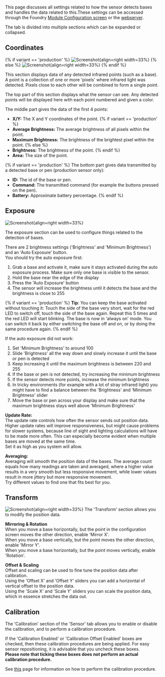 This page discusses all settings related to how the sensor detects bases and handles the data related to this.These settings can be accessed through the Foundry [Module Configuration screen](../Foundry/foundryConfig.md#module-configuration) or the [webserver](webserver.md).

The tab is divided into multiple sections which can be expanded or collapsed.

## Coordinates
{% if variant == 'production' %}
![Screenshot](../../img/webserver/Webserver_Coordinates.png){align=right width=33%}
{% else %}
![Screenshot](../../img/webserver/Webserver_Coordinates_DIY.png){align=right width=33%}
{% endif %}

This section displays data of any detected infrared points (such as a base).<br>
A point is a collection of one or more 'pixels' where infrared light was detected. Pixels close to each other will be combined to form a single point.

The top part of this section displays what the sensor can see. Any detected points will be displayed here with each point numbered and given a color.

The middle part gives the data of the first 4 points:

* <b>X/Y:</b> The X and Y coordinates of the point.
{% if variant == 'production' %}
* <b>Average Brightness:</b> The average brightness of all pixels within the point.
* <b>Maximum Brightness:</b> The brightness of the brightest pixel within the point.
{% else %}
* <b>Brightness:</b> The brightness of the point.
{% endif %}
* <b>Area:</b> The size of the point.

{% if variant == 'production' %}
The bottom part gives data transmitted by a detected base or pen (production sensor only):

* <b>ID:</b> The id of the base or pen.
* <b>Command:</b> The transmitted command (for example the buttons pressed on the pen).
* <b>Battery:</b> Approximate battery percentage.
{% endif %}


## Exposure
![Screenshot](../../img/webserver/Webserver_Exposure.png){align=right width=33%}

The exposure section can be used to configure things related to the detection of bases.

There are 2 brightness settings ('Brightness' and 'Minimum Brightness') and an 'Auto Exposure' button.<br>
You should try the auto exposure first:

1. Grab a base and activate it, make sure it stays activated during the auto exposure process. Make sure only one base is visible to the sensor. 
2. Hold the base near the edge of the display
3. Press the 'Auto Exposure' button
4. The sensor will increase the brightness until it detects the base and the brightness is close to 255

{% if variant == 'production' %}
<b>Tip</b>: You can keep the base activated without touching it: Touch the side of the base very short, wait for the red LED to switch off, touch the side of the base again. Repeat this 5 times and the red LED will start blinking. The base is now in 'always on' mode. You can switch it back by either switching the base off and on, or by doing the same procedure again.
{% endif %}

If the auto exposure did not work:

1. Set 'Minimum Brightness' to around 100
2. Slide 'Brightness' all the way down and slowly increase it until the base or pen is detected
3. Keep increasing it until the maximum brightness is between 220 and 255
4. If the base or pen is not detected, try increasing the minimum brightness
5. If the sensor detects more points, increase the minimum brightness
6. In tricky environments (for example with a lot of stray infrared light) you might have to find a balance between the 'Brightness' and 'Minimum Brightness' slider
7. Move the base or pen across your display and make sure that the maximum brightness stays well above 'Minimum Brightness'

<b>Update Rate:</b><br>
The update rate controls how often the sensor sends out position data. Higher update rates will improve responsiveness, but might cause problems for slower systems, because line of sight and lighting calculations will have to be made more often. This can especially become evident when multiple bases are moved at the same time.<br>
Set it as high as you system will allow.

<b>Averaging:</b><br>
Averaging will smooth the position data of the bases. The average count equals how many readings are taken and averaged, where a higher value results in a very smooth but less responsive movement, while lower values result in more jittery but more responsive movement.<br>
Try different values to find one that fits best for you.

## Transform
![Screenshot](../../img/webserver/Webserver_Transform.png){align=right width=33%}
The 'Transform' section allows you to modify the position data.<br>

<b>Mirroring & Rotation</b><br>
When you move a base horizontally, but the point in the configuration screen moves the other direction, enable 'Mirror X'.<br>
When you move a base vertically, but the point moves the other direction, enable 'Mirror Y'.<br>
When you move a base horizontally, but the point moves vertically, enable 'Rotation'.<br>

<b>Offset & Scaling</b><br>
Offset and scaling can be used to fine tune the position data after calibration.<br>
Using the 'Offset X' and 'Offset Y' sliders you can add a horizontal of vertical offset to the position data.<br>
Using the 'Scale X' and 'Scale Y' sliders you can scale the position data, which in essence stretches the data out. 

## Calibration
The 'Calibration' section of the 'Sensor' tab allows you to enable or disable the calibration, and to perform a calibration procedure.

If the 'Calibration Enabled' or 'Calibration Offset Enabled' boxes are checked, then these calibration procedures are being applied. For easy sensor repositioning, it is advisable that you uncheck these boxes.<br>
<b>Please note that ticking these boxes does not perform an actual calibration procedure.</b>

See [this](../calibration.md) page for information on how to perform the calibration procedure.

